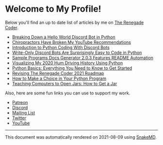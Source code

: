 # Welcome to My Profile!

Below you'll find an up to date list of articles by me on [The Renegade Coder](https://therenegadecoder.com).

- [Breaking Down a Hello World Discord Bot in Python](https://therenegadecoder.com/code/breaking-down-a-hello-world-discord-bot-in-python/)
- [Chiropractors Have Broken My YouTube Recommendations](https://therenegadecoder.com/blog/chiropractors-have-broken-my-youtube-recommendations/)
- [Introduction to Python Coding With Discord Bots](https://therenegadecoder.com/code/introduction-to-python-coding-with-discord-bots/)
- [Write-Only Discord Bots Are Surprisingly Easy to Code in Python](https://therenegadecoder.com/code/write-only-discord-bots-are-surprisingly-easy-to-code-in-python/)
- [Sample Programs Docs Generator 2.0.3 Features README Automation](https://therenegadecoder.com/meta/sample-programs-docs-generator-2-0-3-features-readme-automation/)
- [Visualizing My 2020 Hum Driving History Using Python](https://therenegadecoder.com/code/visualizing-my-2020-hum-driving-history-using-python/)
- [Python Basics: Everything You Need to Know to Get Started](https://therenegadecoder.com/code/python-basics-everything-you-need-to-know-to-get-started/)
- [Revising The Renegade Coder 2021 Roadmap](https://therenegadecoder.com/meta/revising-the-renegade-coder-2021-roadmap/)
- [How to Make a Choice in Your Python Program](https://therenegadecoder.com/code/how-to-make-a-choice-in-your-python-program/)
- [Teaching Computers to Open Jars: How to Get a Jar](https://therenegadecoder.com/blog/teaching-computers-to-open-jars-how-to-get-a-jar/)

Also, here are some fun links you can use to support my work.

- [Patreon](https://www.patreon.com/TheRenegadeCoder)
- [Discord](https://discord.gg/Jhmtj7Z)
- [Mailing List](https://newsletter.therenegadecoder.com/)
- [Twitter](https://twitter.com/RenegadeCoder94)
- [YouTube](https://www.youtube.com/channel/UCpyoVwOqYRlSAEUPEn7P9hw)

---

This document was automatically rendered on 2021-08-09 using [SnakeMD](https://snakemd.therenegadecoder.com).